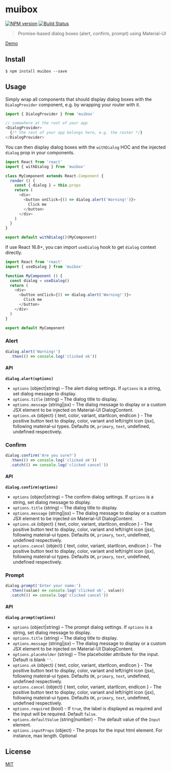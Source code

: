 # muibox

[![NPM version][npm-image]][npm-url]
[![Build Status][travis-image]][travis-url]

> Promise-based dialog boxes (alert, confirm, prompt) using Material-UI

[Demo](https://chunkai1312.github.io/muibox)

## Install

```
$ npm install muibox --save
```

## Usage

Simply wrap all components that should display dialog boxes with the `DialogProvider` component, e.g. by wrapping your router with it.

```js
import { DialogProvider } from 'muibox'

// somewhere at the root of your app
<DialogProvider>
  {/* the rest of your app belongs here, e.g. the router */}
</DialogProvider>
```

You can then display dialog boxes with the `withDialog` HOC and the injected `dialog` prop in your components.

```js
import React from 'react'
import { withDialog } from 'muibox'

class MyComponent extends React.Component {
  render () {
    const { dialog } = this.props
    return (
      <div>
        <button onClick={() => dialog.alert('Warning!')}>
          Click me
        </button>
      </div>
    )
  }
}

export default withDialog()(MyComponent)
```

If use React 16.8+, you can import `useDialog` hook to get `dialog` context directly.

```js
import React from 'react'
import { useDialog } from 'muibox'

function MyComponent () {
  const dialog = useDialog()
  return (
    <div>
      <button onClick={() => dialog.alert('Warning!')}>
        Click me
      </button>
    </div>
  )
}

export default MyComponent
```

### Alert

```js
dialog.alert('Warning!')
  .then(() => console.log('clicked ok'))
```

#### API

**`dialog.alert(options)`**

* `options` (object|string) – The alert dialog settings. If `options` is a string, set dialog message to display.
* `options.title` (string) – The dialog title to display.
* `options.message` (string|jsx) – The dialog message to display or a custom JSX element to be injected on Material-UI DialogContent.
* `options.ok` (object) { text, color, variant, startIcon, endIcon } - The positive button text to display, color, variant and left/right icon (jsx), following mateiral-ui types. Defaults `OK`, `primary`, `text`, undefined, undefined respectively.

### Confirm

```js
dialog.confirm('Are you sure?')
  .then(() => console.log('clicked ok'))
  .catch(() => console.log('clicked cancel'))
```

#### API

**`dialog.confirm(options)`**

* `options` (object|string) – The confirm dialog settings. If `options` is a string, set dialog message to display.
* `options.title` (string) – The dialog title to display.
* `options.message` (string|jsx) – The dialog message to display or a custom JSX element to be injected on Material-UI DialogContent.
* `options.ok` (object) { text, color, variant, startIcon, endIcon } - The positive button text to display, color, variant and left/right icon (jsx), following mateiral-ui types. Defaults `OK`, `primary`, `text`, undefined, undefined respectively.
* `options.cancel` (object) { text, color, variant, startIcon, endIcon } - The positive button text to display, color, variant and left/right icon (jsx), following mateiral-ui types. Defaults `OK`, `primary`, `text`, undefined, undefined respectively.

### Prompt

```js
dialog.prompt('Enter your name:')
  .then((value) => console.log('clicked ok', value))
  .catch(() => console.log('clicked cancel'))

```

#### API

**`dialog.prompt(options)`**

* `options` (object|string) – The prompt dialog settings. If `options` is a string, set dialog message to display.
* `options.title` (string) – The dialog title to display.
* `options.message` (string|jsx) – The dialog message to display or a custom JSX element to be injected on Material-UI DialogContent.
* `options.placeholder` (string) – The placeholder attribute for the input. Default is blank `''`.
* `options.ok` (object) { text, color, variant, startIcon, endIcon } - The positive button text to display, color, variant and left/right icon (jsx), following mateiral-ui types. Defaults `OK`, `primary`, `text`, undefined, undefined respectively.
* `options.cancel` (object) { text, color, variant, startIcon, endIcon } - The positive button text to display, color, variant and left/right icon (jsx), following mateiral-ui types. Defaults `OK`, `primary`, `text`, undefined, undefined respectively.
* `options.required` (bool) - If `true`, the label is displayed as required and the input will be required. Default `false`.
* `options.defaultValue` (string|number) - The default value of the `Input` element.
* `options.inputProps` (object) - The props for the input html element. For instance, max length. Optional

## License

[MIT](LICENSE)

[npm-image]: https://img.shields.io/npm/v/muibox.svg
[npm-url]: https://npmjs.org/package/muibox
[travis-image]: https://img.shields.io/travis/chunkai1312/muibox.svg
[travis-url]: https://travis-ci.org/chunkai1312/muibox
